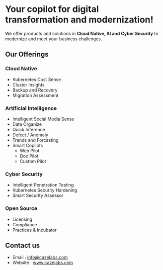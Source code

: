 # **Your copilot for digital transformation and modernization!**
We offer products and solutions in **Cloud Native, AI and Cyber Security** to modernize and meet your business challenges.

## **Our Offerings**
### Cloud Native
- Kubernetes Cost Sense
- Cluster Insights
- Backup and Recovery
- Migration Assessment

### Artificial Intelligence
- Intelligent Social Media Sense
- Data Organize
- Quick Inference
- Defect / Anomaly
- Trends and Forcasting
- Smart Copilots
   - Web Pilot
   - Doc Pilot
   - Custom Pilot

### Cyber Security
- Intelligent Penetration Testing
- Kubernetes Security Hardening
- Smart Security Assessor

### Open Source
- Licensing
- Compliance
- Practices & Incubator

## **Contact us**
- Email     : info@cazelabs.com
- Website   : www.cazelabs.com


